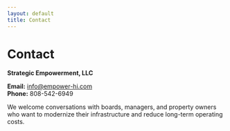 ```yaml
---
layout: default
title: Contact
---
```


# Contact

**Strategic Empowerment, LLC**  

**Email:** info@empower-hi.com  
**Phone:** 808-542-6949  

We welcome conversations with boards, managers, and property owners who want to modernize their infrastructure and reduce long-term operating costs.
